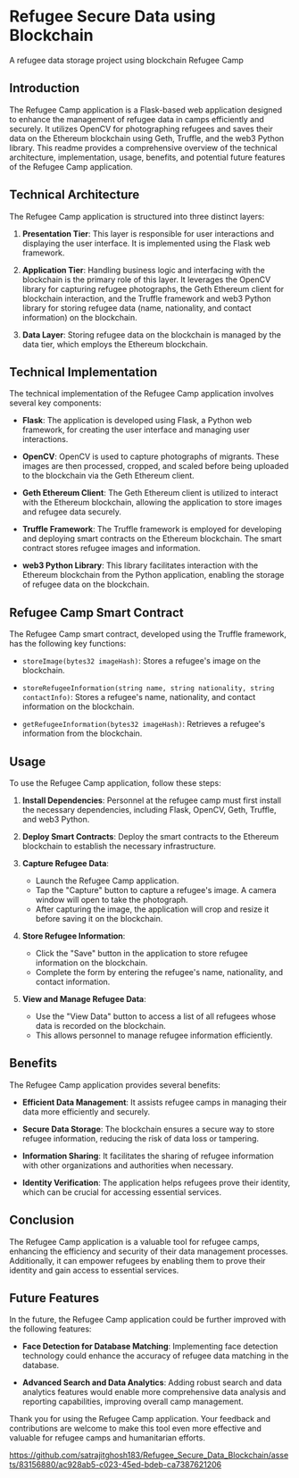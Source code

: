 # Refugee Secure Data using Blockchain
A refugee data storage project using blockchain
Refugee Camp



## Introduction

The Refugee Camp application is a Flask-based web application designed to enhance the management of refugee data in camps efficiently and securely. It utilizes OpenCV for photographing refugees and saves their data on the Ethereum blockchain using Geth, Truffle, and the web3 Python library. This readme provides a comprehensive overview of the technical architecture, implementation, usage, benefits, and potential future features of the Refugee Camp application.

## Technical Architecture

The Refugee Camp application is structured into three distinct layers:

1. **Presentation Tier**: This layer is responsible for user interactions and displaying the user interface. It is implemented using the Flask web framework.

2. **Application Tier**: Handling business logic and interfacing with the blockchain is the primary role of this layer. It leverages the OpenCV library for capturing refugee photographs, the Geth Ethereum client for blockchain interaction, and the Truffle framework and web3 Python library for storing refugee data (name, nationality, and contact information) on the blockchain.

3. **Data Layer**: Storing refugee data on the blockchain is managed by the data tier, which employs the Ethereum blockchain.

## Technical Implementation

The technical implementation of the Refugee Camp application involves several key components:

- **Flask**: The application is developed using Flask, a Python web framework, for creating the user interface and managing user interactions.

- **OpenCV**: OpenCV is used to capture photographs of migrants. These images are then processed, cropped, and scaled before being uploaded to the blockchain via the Geth Ethereum client.

- **Geth Ethereum Client**: The Geth Ethereum client is utilized to interact with the Ethereum blockchain, allowing the application to store images and refugee data securely.

- **Truffle Framework**: The Truffle framework is employed for developing and deploying smart contracts on the Ethereum blockchain. The smart contract stores refugee images and information.

- **web3 Python Library**: This library facilitates interaction with the Ethereum blockchain from the Python application, enabling the storage of refugee data on the blockchain.

## Refugee Camp Smart Contract

The Refugee Camp smart contract, developed using the Truffle framework, has the following key functions:

- `storeImage(bytes32 imageHash)`: Stores a refugee's image on the blockchain.

- `storeRefugeeInformation(string name, string nationality, string contactInfo)`: Stores a refugee's name, nationality, and contact information on the blockchain.

- `getRefugeeInformation(bytes32 imageHash)`: Retrieves a refugee's information from the blockchain.

## Usage

To use the Refugee Camp application, follow these steps:

1. **Install Dependencies**: Personnel at the refugee camp must first install the necessary dependencies, including Flask, OpenCV, Geth, Truffle, and web3 Python.

2. **Deploy Smart Contracts**: Deploy the smart contracts to the Ethereum blockchain to establish the necessary infrastructure.

3. **Capture Refugee Data**:
   - Launch the Refugee Camp application.
   - Tap the "Capture" button to capture a refugee's image. A camera window will open to take the photograph.
   - After capturing the image, the application will crop and resize it before saving it on the blockchain.

4. **Store Refugee Information**:
   - Click the "Save" button in the application to store refugee information on the blockchain.
   - Complete the form by entering the refugee's name, nationality, and contact information.

5. **View and Manage Refugee Data**:
   - Use the "View Data" button to access a list of all refugees whose data is recorded on the blockchain.
   - This allows personnel to manage refugee information efficiently.

## Benefits

The Refugee Camp application provides several benefits:

- **Efficient Data Management**: It assists refugee camps in managing their data more efficiently and securely.

- **Secure Data Storage**: The blockchain ensures a secure way to store refugee information, reducing the risk of data loss or tampering.

- **Information Sharing**: It facilitates the sharing of refugee information with other organizations and authorities when necessary.

- **Identity Verification**: The application helps refugees prove their identity, which can be crucial for accessing essential services.

## Conclusion

The Refugee Camp application is a valuable tool for refugee camps, enhancing the efficiency and security of their data management processes. Additionally, it can empower refugees by enabling them to prove their identity and gain access to essential services.

## Future Features

In the future, the Refugee Camp application could be further improved with the following features:

- **Face Detection for Database Matching**: Implementing face detection technology could enhance the accuracy of refugee data matching in the database.

- **Advanced Search and Data Analytics**: Adding robust search and data analytics features would enable more comprehensive data analysis and reporting capabilities, improving overall camp management.

Thank you for using the Refugee Camp application. Your feedback and contributions are welcome to make this tool even more effective and valuable for refugee camps and humanitarian efforts.



https://github.com/satrajitghosh183/Refugee_Secure_Data_Blockchain/assets/83156880/ac928ab5-c023-45ed-bdeb-ca7387621206



